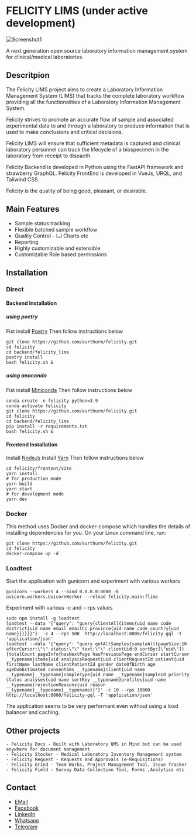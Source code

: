 # FELICITY LIMS (under active development)

![Screenshot1](https://user-images.githubusercontent.com/17094364/137630249-b84e5b1c-f525-4b0a-8d1e-1e2820910a5f.png)

A next generation open source laboratory information management system for clinical/medical laboratories.

## Descritpion
The Felicity LIMS project aims to create a Laboratory Information Management System (LIMS) that tracks the complete laboratory workflow providing all the functionalities of a Laboratory Information Management System. 

Felicity strives to promote an accurate flow of sample and associated experimental data to and through a laboratory to produce information that is used to make conclusions and critical decisions.

Felicity LIMS will ensure that sufficient metadata is captured and clinical laboratory personnel can track the lifecycle of a biospecimen in the laboratory from receipt to dispacth.

Felicity Backend is developed in Python using the FastAPI framework and strawberry GraphQL.
Felicity FrontEnd is developed in VueJs, URQL, and Tailwind CSS.

Felicity is the quality of being good, pleasant, or desirable.

## Main Features
 - Sample status tracking
 - Flexible batched sample workflow
 - Quality Control - LJ Charts etc
 - Reporting
 - Highly customizable and extensible
 - Customizable Role based permissions

## Installation

### Direct
#### Backend Installation 
##### using poetry
Fist install [Poetry](https://python-poetry.org/docs/#installation)
Then follow instructions below
```shell
git clone https://github.com/aurthurm/felicity.git
cd felicity
cd backend/felicity_lims
poetry install
bash felicity.sh &
````

##### using anaconda
Fist install [Miniconda](https://docs.conda.io/en/latest/miniconda.html)
Then follow instructions below
```shell
conda create -n felicity python=3.9
conda activate felicity
git clone https://github.com/aurthurm/felicity.git
cd felicity
cd backend/felicity_lims
pip install -r requirements.txt
bash felicity.sh &
````

#### Frontend Installation 
Install [NodeJs](https://github.com/nodesource/distributions/blob/master/README.md#installation-instructions)
Install [Yarn](https://yarnpkg.com/getting-started/install)
Then follow instructions below
```shell
cd felicity/frontent/vite
yarn install
# for production mode
yarn build
yarn start
# for development mode
yarn dev
````

### Docker
This method uses Docker and docker-compose which handles the details of installing dependencies for you. On your Linux command line, run:
```shell
git clone https://github.com/aurthurm/felicity.git
cd felicity
docker-compose up -d
```

### Loadtest
Start the application with gunicorn and experiment with various workers 
```shell
gunicorn --workers 4 --bind 0.0.0.0:8000 -k uvicorn.workers.UvicornWorker --reload felicity.main:flims
```
Experiment with various -c and --rps values
```shell
sudo npm install -g loadtest
loadtest --data '{"query": "query{clientAll{items{uid name code district{uid name email emailCc province{uid name code country{uid name}}}}}}"}' -c 4 --rps 500  http://localhost:8000/felicity-gql -T 'application/json'
loadtest --data '{"query": "query getAllSamples{sampleAll(pageSize:10 afterCursor:\"\" status:\"\" text:\"\" clientUid:0 sortBy:[\"uid\"]){totalCount pageInfo{hasNextPage hasPreviousPage endCursor startCursor __typename}items{uid analysisRequest{uid clientRequestId patient{uid firstName lastName clientPatientId gender dateOfBirth age ageDobEstimated consentSms __typename}client{uid name __typename}__typename}sampleType{uid name __typename}sampleId priority status analyses{uid name sortKey __typename}profiles{uid name __typename}rejectionReasons{uid reason __typename}__typename}__typename}}"}' -c 10 --rps 10000  http://localhost:8000/felicity-gql -T 'application/json'
```
The application seems to be very performant even without using a load balancer and caching.

## Other projects 
    - Felicity Docs - Built with Laboratory QMS in Mind but can be used anywhere for document management
    - Felicity Stocker - Medical Laboratory Inventory Management system
    - Felicity Request - Requests and Approvals (e-Requisitions)
    - Felicity Grind - Team Works, Project Management Tool, Issue Tracker
    - Felicity Field - Survey Data Collection Tool, Forms ,Analytics etc
## Contact
 - [EMail](mailto:aurthurmusendame@gmail.com?subject=[GitHub]%20Felicity%20Lims%20Enquiry)
 - [Facebook](https://www.fb.me/aurthur.musendame)
 - [LinkedIn](https://www.linkedin.com/in/aurthurmusendame)
 - [Whatsapp](https://api.WhatsApp.com/send?phone=263776406399)
 - [Telegram](https://www.t.me/aurthurm)
